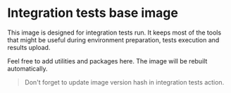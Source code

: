 # Integration tests base image

This image is designed for integration tests run.
It keeps most of the tools that might be useful during environment preparation,
tests execution and results upload.

Feel free to add utilities and packages here. The image will be rebuilt automatically.

> Don't forget to update image version hash in integration tests action.
